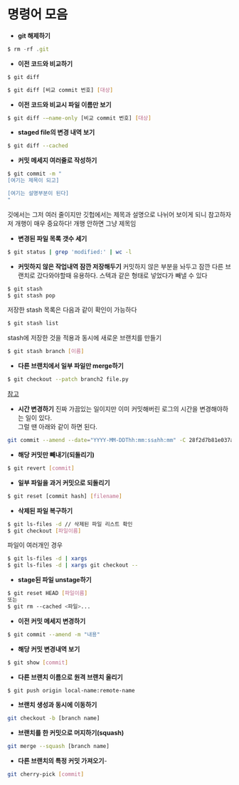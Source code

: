 # 명령어 모음

- **git 해제하기**
```js
$ rm -rf .git
```

- **이전 코드와 비교하기**
```bash
$ git diff

$ git diff [비교 commit 번호] [대상]
```

- **이전 코드와 비교시 파일 이름만 보기**
```bash
$ git diff -–name-only [비교 commit 번호] [대상]
```

- **staged file의 변경 내역 보기**
```bash
$ git diff --cached
```

- **커밋 메세지 여러줄로 작성하기**
```bash
$ git commit -m "
[여기는 제목이 되고]

[여기는 설명부분이 된다]
"
```
깃에서는 그저 여러 줄이지만 깃헙에서는 제목과 설명으로 나뉘어 보이게 되니 참고하자  
저 개행이 매우 중요하다! 개행 안하면 그냥 제목임

- **변경된 파일 목록 갯수 세기**
``` bash
$ git status | grep 'modified:' | wc -l
```

- **커밋하지 않은 작업내역 잠깐 저장해두기**
커밋하지 않은 부분을 놔두고 잠깐 다른 브랜치로 갔다와야할때 유용하다.
스텍과 같은 형태로 넣었다가 빼낼 수 있다
```bash
$ git stash
$ git stash pop
```
저장한 stash 목록은 다음과 같이 확인이 가능하다
```bash
$ git stash list
```
stash에 저장한 것을 적용과 동시에 새로운 브랜치를 만들기
```bash
$ git stash branch [이름]
```
- **다른 브랜치에서 일부 파일만 merge하기**
```bash
$ git checkout --patch branch2 file.py
```
[참고](https://stackoverflow.com/questions/18115411/how-to-merge-specific-files-from-git-branches)

- **시간 변경하기**
진짜 가끔있는 일이지만 이미 커밋해버린 로그의 시간을 변경해야하는 일이 있다.  
그럴 땐 아래와 같이 하면 된다.
```bash
git commit --amend --date="YYYY-MM-DDThh:mm:ss±hh:mm" -C 28f2d7b81e037aa4fcdf45f6353cb7c2aa10e336
```

- **해당 커밋만 빼내기(되돌리기)**
```bash
$ git revert [commit]
```
- **일부 파일을 과거 커밋으로 되돌리기**
```bash
$ git reset [commit hash] [filename]
```

- **삭제된 파일 복구하기**
```bash
$ git ls-files -d // 삭제된 파일 리스트 확인
$ git checkout [파일이름]
```
파일이 여러개인 경우
```bash
$ git ls-files -d | xargs
$ git ls-files -d | xargs git checkout --
```
- **stage된 파일 unstage하기**
```bash
$ git reset HEAD [파일이름]
또는
$ git rm --cached <파일>...
```
- **이전 커밋 메세지 변경하기**
```bash
$ git commit --amend -m "내용"
```

- **해당 커밋 변경내역 보기**
```bash
$ git show [commit]
```

- **다른 브랜치 이름으로 원격 브랜치 올리기**
```bash
$ git push origin local-name:remote-name
```

- **브랜치 생성과 동시에 이동하기**
```bash
git checkout -b [branch name]
```

- **브랜치를 한 커밋으로 머지하기(squash)**
```bash
git merge --squash [branch name]
```

- **다른 브랜치의 특정 커밋 가져오기**-
```bash
git cherry-pick [commit]
```